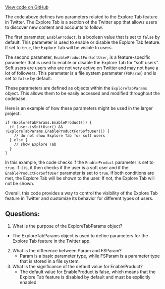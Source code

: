 [View code on GitHub](https://github.com/misbahsy/the-algorithm/follow-recommendations-service/server/src/main/scala/com/twitter/follow_recommendations/products/explore_tab/configapi/ExploreTabParams.scala)

The code above defines two parameters related to the Explore Tab feature in Twitter. The Explore Tab is a section of the Twitter app that allows users to discover new content and accounts to follow. 

The first parameter, `EnableProduct`, is a boolean value that is set to `false` by default. This parameter is used to enable or disable the Explore Tab feature. If set to `true`, the Explore Tab will be visible to users. 

The second parameter, `EnableProductForSoftUser`, is a feature-specific parameter that is used to enable or disable the Explore Tab for "soft users". Soft users are users who are not very active on Twitter and may not have a lot of followers. This parameter is a file system parameter (`FSParam`) and is set to `false` by default. 

These parameters are defined as objects within the `ExploreTabParams` object. This allows them to be easily accessed and modified throughout the codebase. 

Here is an example of how these parameters might be used in the larger project:

```
if (ExploreTabParams.EnableProduct()) {
  if (user.isSoftUser() && !ExploreTabParams.EnableProductForSoftUser()) {
    // do not show Explore Tab for soft users
  } else {
    // show Explore Tab
  }
}
```

In this example, the code checks if the `EnableProduct` parameter is set to `true`. If it is, it then checks if the user is a soft user and if the `EnableProductForSoftUser` parameter is set to `true`. If both conditions are met, the Explore Tab will be shown to the user. If not, the Explore Tab will not be shown. 

Overall, this code provides a way to control the visibility of the Explore Tab feature in Twitter and customize its behavior for different types of users.
## Questions: 
 1. What is the purpose of the ExploreTabParams object?
   - The ExploreTabParams object is used to define parameters for the Explore Tab feature in the Twitter app.
2. What is the difference between Param and FSParam?
   - Param is a basic parameter type, while FSParam is a parameter type that is stored in a file system.
3. What is the significance of the default value for EnableProduct?
   - The default value for EnableProduct is false, which means that the Explore Tab feature is disabled by default and must be explicitly enabled.